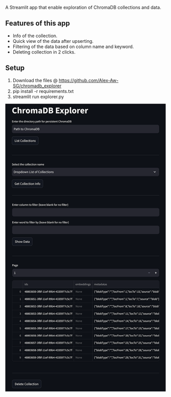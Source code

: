 A Streamlit app that enable exploration of ChromaDB collections and data.

Features of this app
------------------------
- Info of the collection.
- Quick view of the data after upserting.
- Filtering of the data based on column name and keyword.
- Deleting collection in 2 clicks.


Setup
------------------------
1. Download the files @ https://github.com/Alex-Aw-SG/chromadb_explorer
2. pip install -r requirements.txt
3. streamlit run explorer.py

![Screencap](https://github.com/Alex-Aw-SG/chromadb_explorer/blob/master/screencap.png?raw=true)


